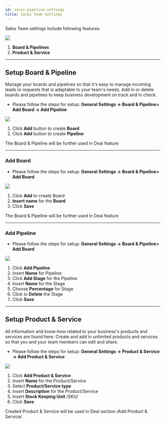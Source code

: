```yaml
---
id: sales-pipeline-settings
title: Sales Team Settings
---
```


<!-- Content -->

Sales Team settings include following features:

<div>
  <img src="https://s3-us-west-2.amazonaws.com/erxes-docs/sale_board_settings.jpg" />
</div>

1. **Board & Pipelines**
2. **Product & Service**

---

## Setup Board & Pipeline

Manage your boards and pipelines so that it's easy to manage incoming leads or requests that is adaptable to your team's needs. Add in or delete boards and pipelines to keep business development on track and in check.

- Please follow the steps for setup: **General Settings -> Board & Pipeline> Add Board -> Add Pipeline**

<div>
  <img src="https://s3-us-west-2.amazonaws.com/erxes-docs/sale_board.jpg" />
</div>

1. Click **Add** button to create **Board**
2. Click **Add** button to create **Pipeline**

<aside class="notice">
The Board & Pipeline will be further used in Deal feature
</aside>

---

### Add Board

- Please follow the steps for setup: **General Settings -> Board & Pipeline> Add Board**

<div>
  <img src="https://s3-us-west-2.amazonaws.com/erxes-docs/step_new_addboard.jpg" />
</div>

1. Click **Add** to create Board
2. **Insert name** for the **Board**
3. Click **Save**

<aside class="notice">
  The Board & Pipeline will be further used in Deal feature
</aside>

---

### Add Pipeline

- Please follow the steps for setup: **General Settings -> Board & Pipeline> Add Board**

<div>
  <img src="https://s3-us-west-2.amazonaws.com/erxes-docs/boards_and_pipelines_steps.jpg"/>
</div>

1. Click **Add Pipeline**
2. Insert **Name** for Pipeline
3. Click **Add Stage** for the Pipeline
4. Insert **Name** for the Stage
5. Choose **Percentage** for Stage
6. Click to **Delete** the Stage
7. Click **Save**

---

## Setup Product & Service

All information and know-how related to your business's products and services are found here. Create and add in unlimited products and services so that you and your team members can edit and share.

- Please follow the steps for setup: **General Settings -> Product & Service -> Add Product & Service**

<div>
  <img src="https://s3-us-west-2.amazonaws.com/erxes-docs/product_and_service_steps.jpg" />
</div>

1. Click **Add Product & Service**
2. Insert **Name** for the Product/Service
3. Select **Product/Service type**
4. Insert **Description** for the Product/Service
5. Insert **Stock Keeping Unit** /SKU/
6. Click **Save**

<aside class="notice">
  Created Product & Service will be used in Deal section /Add Product & Service/
</aside>
